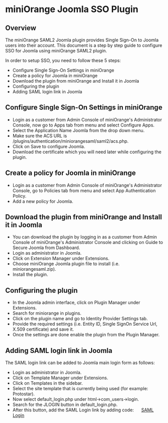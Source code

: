 
miniOrange Joomla SSO Plugin
============================

Overview
--------

The miniOrange SAML2 Joomla plugin provides Single Sign-On to Joomla users into their account. This document is a step by step guide to configure SSO for Joomla using miniOrange SAML2 plugin.

In order to setup SSO, you need to follow these 5 steps:

 * Configure Single Sign-On Settings in miniOrange
 * Create a policy for Joomla in miniOrange
 * Download the plugin from miniOrange and Install it in Joomla
 * Configuring the plugin
 * Adding SAML login link in Joomla

Configure Single Sign-On Settings in miniOrange
-----------------------------------------------

 * Login as a customer from Admin Console of miniOrange's Administrator Console, now go to Apps tab from menu and select Configure Apps.
 * Select the Application Name Joomla from the drop down menu.
 * Make sure the ACS URL is <path-to-joomla-site>/plugins/authentication/miniorangesaml/saml2/acs.php.
 * Click on Save to configure Joomla.
 * Download the certificate which you will need later while configuring the plugin.

Create a policy for Joomla in miniOrange
----------------------------------------
 * Login as a customer from Admin Console of miniOrange's Administrator Console, go to Policies tab from menu and select App Authentication Policy.
 * Add a new policy for Joomla.

Download the plugin from miniOrange and Install it in Joomla
------------------------------------------------------------

 * You can download the plugin by logging in as a customer from Admin Console of miniOrange's Administrator Console and clicking on Guide to Secure Joomla from Dashboard.
 * Login as administrator in Joomla.
 * Click on Extension Manager under Extensions.
 * Choose miniOrange Joomla plugin file to install (i.e. miniorangesaml.zip).
 * Install the plugin.

Configuring the plugin
----------------------

 * In the Joomla admin interface, click on Plugin Manager under Extensions.
 * Search for miniorange in plugins.
 * Click on the plugin name and go to Identity Provider Settings tab.
 * Provide the required settings (i.e. Entity ID, Single SignOn Service Url, X.509 certificate) and save it.
 * Once the settings are done enable the plugin from the Plugin Manager.

Adding SAML login link in Joomla
--------------------------------

The SAML login link can be added to Joomla main login form as follows:
 * Login as administrator in Joomla.
 * Click on Template Manager under Extensions.
 * Click on Templates in the sidebar.
 * Select the site template that is currently being used (for example: Protostar).
 * Now select default_login.php under html->com_users->login.
 * Search for the JLOGIN button in default_login.php.
 * After this button, add the SAML Login link by adding code:
 <a href="http://<path-to-joomla-site>/plugins/authentication/miniorangesaml/miniorangesaml.php" style="padding-left:20px;">SAML Login</a>
